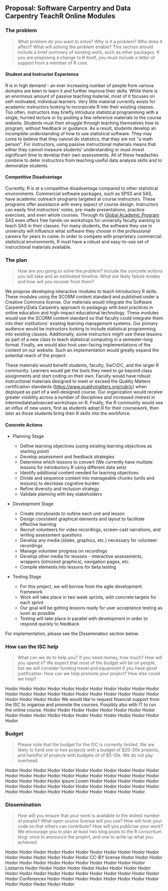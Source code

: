 ## Proposal: Software Carpentry and Data Carpentry TeachR Online Modules

### The problem

> What problem do you want to solve? Why is it a problem? Who does it
> affect? What will solving the problem enable? This section should
> include a brief summary of existing work, such as other packages. If
> you are proposing a change to R itself, you must include a letter of
> support from a member of R core.

#### Student and Instructor Experience
R is in high demand - an ever increasing number of people from various domains are keen to learn it and further improve their skills. While there is an enormous amount of passive teaching material, most of it focuses on self-motivated, individual learners. Very little material currently exists for academic instructors looking to incorporate R into their existing classes. Too often, instructors may briefly introduce statistical programming with a single, hurried lecture or by posting a few reference materials to the course website. Students  must then struggle through teaching themselves how to program, without feedback or guidance. As a result, students develop an incomplete understanding of how to use statistical software. They may come to believe that they cannot do statistics, that they are not "a math person".  For instructors,  using passive instructional materials means that either they cannot measure students' understanding or must invest significant time to develop their own assessments. All of these headaches combine to deter instructors from teaching useful data analysis skills and to demoralize students.

#### Competitive Disadvantage
Currently, R is at a competitive disadvantage compared to other statistical environments. Commercial software packages, such as SPSS and SAS, have academic outreach programs targeted at course instructors. These programs offer assistance with every aspect of course design. Instructors can easily find instructors' notes, pre-made presentations, practice exercises, and even whole courses. Through its [Global Academic Program](http://support.sas.com/learn/ap/prof/index.html#t3) SAS even offers free hands-on workshops for university faculty wanting to teach SAS in their classes. For many students, the software they use in university will influence what software they choose in the professional careers for years to come. In order to compete with proprietary commercial statistical environments, R must have a robust and easy-to-use set of instructional materials available.      

### The plan

> How are you going to solve the problem? Include the concrete actions you will take and an estimated timeline. What are likely failure modes and how will you recover from them?


We propose developing interactive modules to teach introductory R skills. These modules using the SCORM content standard and published under a Creative Commons license. Our materials would integrate the Software Carpentry\Data Carpentry approach to pedagogy with best practices in online education and high-impact educational technology. These modules would use the SCORM content standard so that faculty could integrate them into their institutions' existing learning management systems. Our primary audience would be instructors looking to include statistical programming into existing classes. Additionally, some instructors might use these lessons as part of a new class to teach statistical computing in a semester-long format. Finally, we would also host user-facing implementations of the content on our website. Such an implementation would greatly expand the potential reach of the project. 

These materials would benefit students, faculty, SwC\DC, and the larger R community. Learners would get the tools they need to go beyond class assignments and start coding on their own. Faculty would have robust instructional materials designed to meet or exceed the Quality Matters certification standards (https://www.qualitymatters.org/rubric) when deployed as part of a well-designed course. Our organization would receive greater visibility across a number of disciplines and increased interest in intermediate\advanced workshops on R. Finally, the R community would see an influx of new users, first as students adopt R for their coursework, then later as those students bring their R skills into the workforce. 


#### Concrete Actions
- Planning Stage
  - Define learning objectives (using existing learning objectives as starting point)
  - Develop assessment and feedback strategies
  - Determine which lessons to convert (We currently have multiple lessons for introductory R using different data sets)
  - Identify additional content needed for learning objectives
  - Divide and sequence content into manageable chunks (units and lessons) to decrease cognitive burden
  - Refine diversity and inclusion strategy
  - Validate planning with key stakeholders 
  
- Development Stage
  - Create storyboards to outline each unit and lesson
  - Design consistent graphical elements and layout to facilitate effective learning
  - Recruit volunteers for video recordings, screen-cast narrations, and writing assessment questions
  - Develop any media (slides, graphics, etc.) necessary for volunteer recordings
  - Manage volunteer progress on recordings
  - Develop other media for lessons - interactive assessments, wrappers (intro/exit graphics), navigation pages, etc.
  - Compile elements into lessons for beta testing
  
- Testing Stage
  - For this project, we will borrow from the agile development framework
  - Work will take place in two week sprints, with concrete targets for each sprint 
  - Our goal will be getting lessons ready for user acceptance testing as soon as possible
  - Testing will take place in parallel with development in order to respond quickly to feedback  

For implementation, please see the Dissemination section below. 

### How can the ISC help

> What can we do to help you? If you need money, how much? How will
> you spend it? We expect that most of the budget will be on people,
> but we will consider funding travel and equipment if you have good
> justification. How can we help promote your project? How else could
> we help?

Hodor Hodor Hodor Hodor Hodor Hodor Hodor Hodor Hodor Hodor Hodor Hodor Hodor Hodor Hodor Hodor Hodor Hodor Hodor Hodor Hodor Hodor Hodor Hodor Hodor Hodor We would like to request financial support from the ISC to organise and promote the courses. Possibly also with IT to run the online course. Hodor Hodor Hodor Hodor Hodor Hodor Hodor Hodor Hodor Hodor Hodor Hodor Hodor Hodor Hodor Hodor Hodor Hodor Hodor Hodor 


### Budget

> Please note that the budget for the ISC is currently limited. We are
> likely to fund one or two projects with a budget of $20-30k
> projects, and handful of projects with budgets of of $5-10k. We do
> not pay overhead.

Hodor Hodor Hodor Hodor Hodor Hodor Hodor Hodor Hodor Hodor Hodor Hodor Hodor Hodor Hodor Hodor Hodor Hodor Hodor Hodor Hodor Hodor Hodor Hodor Hodor Hodor Ipsum Lorem Hodor Hodor Hodor Hodor Hodor Hodor Hodor Hodor Hodor Hodor Hodor Hodor Hodor Hodor Hodor Hodor Hodor Hodor Hodor Hodor Hodor Hodor Hodor Hodor Hodor Hodor 

### Dissemination

> How will you ensure that your work is available to the widest number
> of people? What open source license will you use? How will host your
> code so that others can contribute? How will you publicise your
> work? We encourage you to plan at least two blog posts to the R
> consortium blog: once to announce the project, and one to write up
> what you achieved.

Hodor Hodor Hodor Hodor Hodor Hodor Hodor Hodor Hodor Hodor Hodor Hodor Hodor Hodor Hodor Hodor Hodor CC-BY license Hodor Hodor Hodor Hodor Hodor Hodor Hodor Hodor Hodor Hodor Hodor Hodor Hodor Listservs Hodor Hodor Hodor Hodor Hodor Hodor Hodor Hodor Hodor Hodor Hodor Hodor Hodor Hodor Hodor Hodor Hodor Hodor Hodor Hodor Hodor Conferences Hodor Hodor Hodor Hodor Hodor Hodor Hodor Hodor Hodor Hodor Hodor Hodor Hodor 
